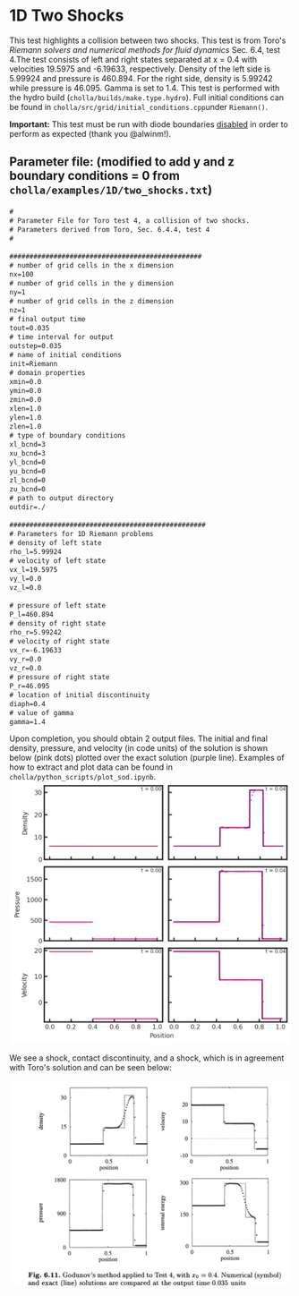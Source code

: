 # 1D Two Shocks
This test highlights a collision between two shocks. This test is from Toro's *Riemann solvers and numerical methods for fluid dynamics* Sec. 6.4, test 4.The test consists of left and right states separated at x = 0.4 with velocities 19.5975 and -6.19633, respectively. Density of the left side is 5.99924 and pressure is 460.894. For the right side, density is 5.99242 while pressure is 46.095. Gamma is set to 1.4. This test is performed with the hydro build (`cholla/builds/make.type.hydro`). Full initial conditions can be found in `cholla/src/grid/initial_conditions.cpp`under `Riemann()`.  

**Important:** This test must be run with diode boundaries [disabled](https://github.com/alwinm/cholla/tree/main-diode) in order to perform as expected (thank you @alwinm!).  

## Parameter file: (**modified** to add y and z boundary conditions = 0 from `cholla/examples/1D/two_shocks.txt`)
```
#
# Parameter File for Toro test 4, a collision of two shocks.
# Parameters derived from Toro, Sec. 6.4.4, test 4
#

################################################
# number of grid cells in the x dimension
nx=100
# number of grid cells in the y dimension
ny=1
# number of grid cells in the z dimension
nz=1
# final output time
tout=0.035
# time interval for output
outstep=0.035
# name of initial conditions
init=Riemann
# domain properties
xmin=0.0
ymin=0.0
zmin=0.0
xlen=1.0
ylen=1.0
zlen=1.0
# type of boundary conditions
xl_bcnd=3
xu_bcnd=3
yl_bcnd=0
yu_bcnd=0
zl_bcnd=0
zu_bcnd=0
# path to output directory
outdir=./

#################################################
# Parameters for 1D Riemann problems
# density of left state
rho_l=5.99924
# velocity of left state
vx_l=19.5975
vy_l=0.0
vz_l=0.0

# pressure of left state
P_l=460.894
# density of right state
rho_r=5.99242
# velocity of right state
vx_r=-6.19633
vy_r=0.0
vz_r=0.0
# pressure of right state
P_r=46.095
# location of initial discontinuity
diaph=0.4
# value of gamma
gamma=1.4
```
Upon completion, you should obtain 2 output files. The initial and final density, pressure, and velocity (in code units) of the solution is shown below (pink dots) plotted over the exact solution (purple line). Examples of how to extract and plot data can be found in `cholla/python_scripts/plot_sod.ipynb`.  
<img src="./images/1d_two_shocks_6panel_density_pressure.png" alt="Three rows of two scatter plots side by side. The first row shows density vs x position, the second row shows pressure vs x position, and the third row shows velocity vs position. In all rows, the first plot has the text 't = 0.00' in the upper right corner while the second plot has the text 't = 0.04' in the upper right corner. The plots of the first column are shown with pink dots while the plots of the second column have pink dots plotted over a purple line. In all cases, the pink dots match the shape of the purple line, very closely for the velocity plot and imperfectly for the pressure and density. All plots range from 0.0 to 1.0 on the x-axis. The initial density plot shows a value of approximately 6 for all x. The final density plot shows a value of 5.99924 for x = 0 to x = 0.4. It then jumps discontinuously to a value of 15. It jumps again, albeit less sharply, to a value of 33 at x = 0.7. It remains here until x = 0.8 where is drops discontinuously to a value of 5.99924, where it stays for the last 0.2 in x. The initial pressure plot has a value of 460.894 between x = 0 and 0.4 and 46.095 elsewhere. The final pressure plot has a constant value of 460.894 from x = 0 to x= 0.4 before jumping discontinuously to a value of 1700. It drops to a value of 50 at x = 0.8 and remains there for the last 0.2 in x. The initial velocity plot has a value of approximately 20 for x less than 0.4 and approximately -6 for x greater than 0.4. The final velocity plot shows a value of 20 until x = 0.4, where it drops to a value of 10. It remains at 10 until x = 0.8, where it drops again to -6." width="1200" />  

We see a shock, contact discontinuity, and a shock, which is in agreement with Toro's solution and can be seen below:  

<img src="./images/toro2013test4.png" width="800" />  

